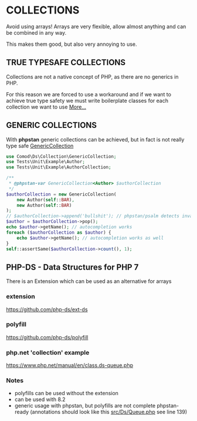 # COLLECTIONS
Avoid using arrays! Arrays are very flexible, allow almost anything and can be combined in any way.

This makes them good, but also very annoying to use.

## TRUE TYPESAFE COLLECTIONS
Collections are not a native concept of PHP, as there are no generics in PHP.

For this reason we are forced to use a workaround
and if we want to achieve true type safety
we must write boilerplate classes for each collection we want to use
[More...](src/Collection/README.md)

## GENERIC COLLECTIONS
With **phpstan** generic collections can be achieved, but in fact is not really type safe
[GenericCollection](src/Collection/GenericCollection.php)
```php
use Comod\Ds\Collection\GenericCollection;
use Tests\Unit\Example\Author;
use Tests\Unit\Example\AuthorCollection;

/**
 * @phpstan-var GenericCollection<Author> $authorCollection
 */
$authorCollection = new GenericCollection(
    new Author(self::BAR),
    new Author(self::BAR)
);
// $authorCollection->append('bullshit'); // phpstan/psalm detects invalid type
$author = $authorCollection->pop();
echo $author->getName(); // autocompletion works
foreach ($authorCollection as $author) {
    echo $author->getName(); // autocompletion works as well
}
self::assertSame($authorCollection->count(), 1);
```

## PHP-DS - Data Structures for PHP 7
There is an Extension which can be used as an alternative for arrays
### extension
https://github.com/php-ds/ext-ds
### polyfill
https://github.com/php-ds/polyfill
### php.net 'collection' example
https://www.php.net/manual/en/class.ds-queue.php

### Notes
- polyfills can be used without the extension
- can be used with 8.2
- generic usage with phpstan, but polyfills are not complete phpstan-ready (annotations should look like this [src/Ds/Queue.php](src/Ds/Queue.php) see line 139)
